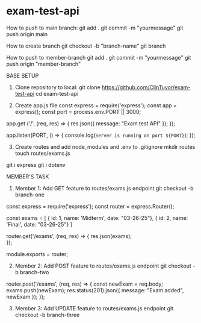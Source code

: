 # exam-test-api


How to push to main branch:
git add .
git commit -m "yourmessage"
git push origin main

How to create branch
git checkout -b "branch-name"
git branch

How to push to member-branch
git add .
git commit -m "yourmessage"
git push origin "member-branch"

BASE SETUP
1. Clone repository to local:
git clone https://github.com/ClinTuyor/exam-test-api
cd exam-test-api

2. Create app.js file
const express = require('express');
const app = express();
const port = process.env.PORT || 3000;

app.get ('/', (req, res) => {
    res.json({ message: "Exam test API" });
});

app.listen(PORT, () => {
    console.log(`Server is running on port ${PORT}`);
});

3. Create routes and add node_modules and .env to .gitignore
mkdir routes
touch routes/exams.js

git i express
git i dotenv

MEMBER'S TASK
1. Member 1: Add GET feature to routes/exams.js endpoint
git checkout -b branch-one

const express = require('express');
const router = express.Router();

const exams = [
    { id: 1, name: 'Midterm', date: "03-26-25"},
    { id: 2, name: 'Final', date: "03-26-25"}
]

router.get('/exams', (req, res) => {
    res.json(exams);    
});

module.exports = router;

2. Member 2: Add POST feature to routes/exams.js endpoint
git checkout -b branch-two

router.post('/exams', (req, res) => {
    const newExam = req.body;
    exams.push(newExam);
    res.status(201).json({ message: "Exam added", newExam });
});

3. Member 3: Add UPDATE feature to routes/exams.js endpoint
git checkout -b branch-three

